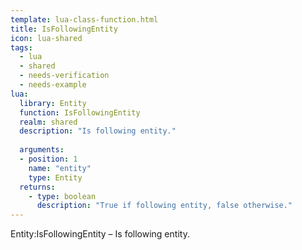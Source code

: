 ```yaml
---
template: lua-class-function.html
title: IsFollowingEntity
icon: lua-shared
tags:
  - lua
  - shared
  - needs-verification
  - needs-example
lua:
  library: Entity
  function: IsFollowingEntity
  realm: shared
  description: "Is following entity."
  
  arguments:
  - position: 1
    name: "entity"
    type: Entity
  returns:
    - type: boolean
      description: "True if following entity, false otherwise."
---
```


<div class="lua__search__keywords">
Entity:IsFollowingEntity &#x2013; Is following entity.
</div>
